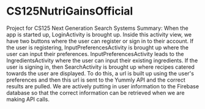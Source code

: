 # CS125NutriGainsOfficial
Project for CS125 Next Generation Search Systems
Summary:
  When the app is started up, LoginActivity is brought up.  Inside this activity view, we have two buttons 
  where the user can register or sign in to their account.  If the user is registering, InputPreferencesActivity
  is brought up where the user can input their preferences.  InputPreferencesActivity leads to the IngredientsActivity
  where the user can input their existing ingredients.  If the user is signing in, then SearchActivity is brought up
  where recipes catered towards the user are displayed.  To do this, a url is built up using the user's 
  preferences and then this url is sent to the Yummly API and the correct results are pulled.  We are actively putting in user 
  information to the Firebase database so that the correct information can be retrieved when we are making API calls.
